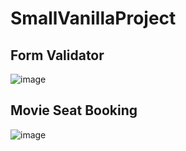 # SmallVanillaProject
## Form Validator
![image](https://user-images.githubusercontent.com/22592679/210397779-804b2e8d-370e-4ede-9da4-2bfca7eb1203.png)

## Movie Seat Booking
![image](https://user-images.githubusercontent.com/22592679/210397953-dce98601-954d-4a42-ba74-4cd2fd02474a.png)
